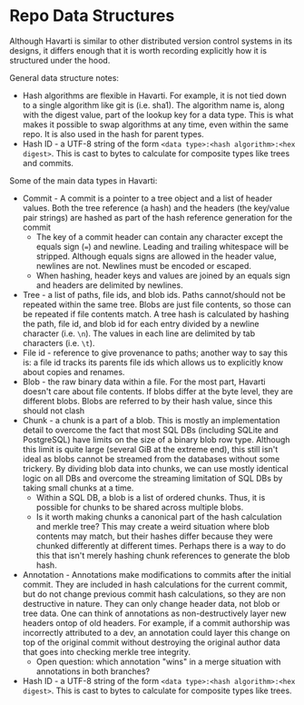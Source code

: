 Repo Data Structures
====================

Although Havarti is similar to other distributed version control systems in its
designs, it differs enough that it is worth recording explicitly how it is
structured under the hood.

General data structure notes:
* Hash algorithms are flexible in Havarti. For example, it is not tied down to a single algorithm like git is (i.e. sha1). The algorithm name is, along with the digest value, part of the lookup key for a data type. This is what makes it possible to swap algorithms at any time, even within the same repo. It is also used in the hash for parent types.
* Hash ID - a UTF-8 string of the form `<data type>:<hash algorithm>:<hex digest>`. 
  This is cast to bytes to calculate for composite types like trees and commits.

Some of the main data types in Havarti:
* Commit - A commit is a pointer to a tree object and a list of header values.
  Both the tree reference (a hash) and the headers (the key/value pair strings)
  are hashed as part of the hash reference generation for the commit
  - The key of a commit header can contain any character except the equals sign (`=`) and newline. Leading and trailing whitespace will be stripped. Although equals signs are allowed in the header value, newlines are not. Newlines must be encoded or escaped.
  - When hashing, header keys and values are joined by an equals sign and headers are delimited by newlines.
* Tree - a list of paths, file ids, and blob ids. Paths cannot/should not be
  repeated within the same tree. Blobs are just file contents, so those can be
  repeated if file contents match. A tree hash is calculated by hashing the
  path, file id, and blob id for each entry divided by a newline character (i.e.
  `\n`). The values in each line are delimited by tab characters (i.e. `\t`).
* File id - reference to give provenance to paths; another way to say this is: a
  file id tracks its parents file ids which allows us to explicitly know about
  copies and renames.
* Blob - the raw binary data within a file. For the most part, Havarti doesn't
  care about file contents. If blobs differ at the byte level, they are
  different blobs. Blobs are referred to by their  hash value, since this should
  not clash
* Chunk - a chunk is a part of a blob. This is mostly an implementation detail
  to overcome the fact that most SQL DBs (including SQLite and PostgreSQL) have
  limits on the size of a binary blob row type. Although this limit is quite
  large (several GiB at the extreme end), this still isn't ideal as blobs cannot
  be streamed from the databases without some trickery. By dividing blob data
  into chunks, we can use mostly identical logic on all DBs and overcome the
  streaming limitation of SQL DBs by taking small chunks at a time.
  - Within a SQL DB, a blob is a list of ordered chunks. Thus, it is possible
    for chunks to be shared across multiple blobs.
  - Is it worth making chunks a canonical part of the hash calculation and
    merkle tree? This may create a weird situation where blob contents may match, but their hashes differ because they were chunked differently at different times. Perhaps there is a way to do this that isn't merely hashing chunk references to generate the blob hash.
* Annotation - Annotations make modifications to commits after the initial
  commit. They are included in hash calculations for the current commit, but do not change previous commit hash calculations, so they are non destructive in nature. They can only change header data, not blob or tree data. One can think of annotations as non-destructively layer new headers ontop of old headers. For
  example, if a commit authorship was incorrectly attributed to a dev, an
  annotation could layer this change on top of the original commit without destroying the
  original author data that goes into checking merkle tree integrity.
  - Open question: which annotation "wins" in a merge situation with annotations in both branches?
* Hash ID - a UTF-8 string of the form `<data type>:<hash algorithm>:<hex digest>`. 
  This is cast to bytes to calculate for composite types like trees.
